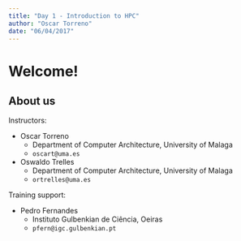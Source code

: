 ```yaml
---
title: "Day 1 - Introduction to HPC"
author: "Oscar Torreno"
date: "06/04/2017"
---
```


# Welcome!


## About us
Instructors:
- Oscar Torreno
    + Department of Computer Architecture, University of Malaga
    + `oscart@uma.es`
- Oswaldo Trelles
    + Department of Computer Architecture, University of Malaga
    + `ortrelles@uma.es`

Training support:
- Pedro Fernandes
    + Instituto Gulbenkian de Ciência, Oeiras
    + `pfern@igc.gulbenkian.pt`
